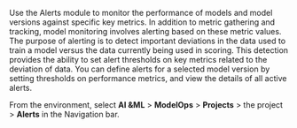 Use the Alerts module to monitor the performance of models and model versions against specific key metrics. In addition to metric gathering and tracking, model monitoring involves alerting based on these metric values. The purpose of alerting is to detect important deviations in the data used to train a model versus the data currently being used in scoring. This detection provides the ability to set alert thresholds on key metrics related to the deviation of data. You can define alerts for a selected model version by setting thresholds on performance metrics, and view the details of all active alerts.

From the environment, select **AI &ML** > **ModelOps** > **Projects** > the project > **Alerts** in the Navigation bar.

